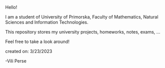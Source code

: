 Hello!

I am a student of University of Primorska, Faculty of Mathematics, Natural Sciences and Information Technologies.

This repository stores my university projects, homeworks, notes, exams, ...

Feel free to take a look around!

created on: 3/23/2023

-Vili Perse
